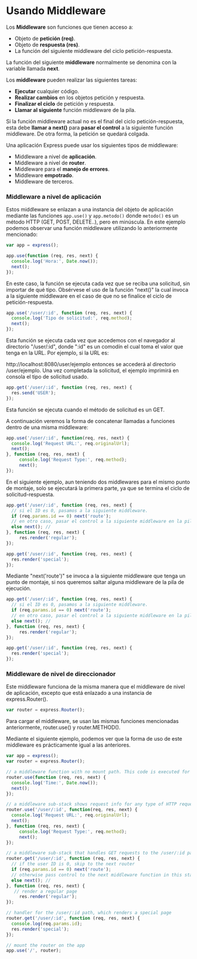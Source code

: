 # Usando Middleware
Los **Middleware** son funciones que tienen acceso a:
- Objeto de **petición (req)**.
- Objeto de **respuesta (res)**.
- La función del siguiente middleware del ciclo petición-respuesta.

La función del siguiente **middleware** normalmente se denomina con la variable llamada **next**.

Los **middleware** pueden realizar las siguientes tareas: 
- **Ejecutar** cualquier código.
- **Realizar cambios** en los objetos petición y respuesta.
- **Finalizar el ciclo** de petición y respuesta.
- **Llamar al siguiente** función middleware de la pila.

Si la función middleware actual no es el final del ciclo petición-respuesta, esta debe **llamar a next()** para **pasar el control** a la siguiente función middleware. De otra forma, la petición se quedará colgada.

Una aplicación Express puede usar los siguientes tipos de middleware:
- Middleware a nivel de **aplicación**.
- Middleware a nivel de **router**.
- Middleware para el **manejo de errores**.
- Middleware **empotrado**.
- Middleware de terceros.

### Middleware a nivel de aplicación
Estos middleware se enlazan a una instancia del objeto de aplicación mediante las funciones `app.use()` y `app.metodo()` donde `metodo()` es un método HTTP (GET, POST, DELETE..), pero en minúscula.
En este ejemplo podemos observar una función middleware utilizando lo anteriormente mencionado:
```javascript
var app = express();

app.use(function (req, res, next) {
  console.log('Hora:', Date.now());
  next();
});
```
En este caso, la función se ejecuta cada vez que se reciba una solicitud, sin importar de qué tipo. Obsérvese el uso de la función "next()" la cual invoca a la siguiente middleware en el caso de que no se finalice el ciclo de petición-respuesta.
```javascript
app.use('/user/:id', function (req, res, next) {
  console.log('Tipo de solicitud:', req.method);
  next();
});
```
Esta función se ejecuta cada vez que accedemos con el navegador al directorio "/user/:id", donde ":id" es un comodín el cual toma el valor que tenga en la URL. Por ejemplo, si la URL es:

http://localhost:8080/user/ejemplo entonces se accederá al directorio /user/ejemplo. Una vez completada la solicitud, el ejemplo imprimirá en consola el tipo de solicitud usado.
```javascript
app.get('/user/:id', function (req, res, next) {
  res.send('USER');
});
```
Esta función se ejecuta cuando el método de solicitud es un GET.

A continuación veremos la forma de concatenar llamadas a funciones dentro de una misma middleware:
```javascript
app.use('/user/:id', function(req, res, next) {
  console.log('Request URL:', req.originalUrl);
  next();
}, function (req, res, next) {
     console.log('Request Type:', req.method);
     next();
});
```
En el siguiente ejemplo, aun teniendo dos middlewares para el mismo punto de montaje, solo se ejecutará la primera parte, ya que se termina el ciclo de solicitud-respuesta.
```javascript
app.get('/user/:id', function (req, res, next) {
  // si el ID es 0, pasamos a la siguiente middleware. 
  if (req.params.id == 0) next('route');
  // en otro caso, pasar el control a la siguiente middleware en la pila.
  else next(); //
}, function (req, res, next) {
     res.render('regular');
});

app.get('/user/:id', function (req, res, next) {
  res.render('special');
});
```
Mediante "next('route')" se invoca a la siguiente middleware que tenga un punto de montaje, si nos queremos saltar alguna middleware de la pila de ejecución.
```javascript
app.get('/user/:id', function (req, res, next) {
  // si el ID es 0, pasamos a la siguiente middleware. 
  if (req.params.id == 0) next('route');
  // en otro caso, pasar el control a la siguiente middleware en la pila.
  else next(); //
}, function (req, res, next) {
     res.render('regular');
});

app.get('/user/:id', function (req, res, next) {
  res.render('special');
});
```
### Middleware de nivel de direccionador
Este middleware funciona de la misma manera que el middleware de nivel de aplicación, excepto que está enlazado a una instancia de express.Router().
```javascript
var router = express.Router();
```
Para cargar el middleware, se usan las mismas funciones mencionadas anteriormente, router.use() y router.METHOD().

Mediante el siguiente ejemplo, podemos ver que la forma de uso de este middleware es prácticamente igual a las anteriores.
```javascript
var app = express();
var router = express.Router();

// a middleware function with no mount path. This code is executed for every request to the router
router.use(function (req, res, next) {
  console.log('Time:', Date.now());
  next();
});

// a middleware sub-stack shows request info for any type of HTTP request to the /user/:id path
router.use('/user/:id', function(req, res, next) {
  console.log('Request URL:', req.originalUrl);
  next();
}, function (req, res, next) {
     console.log('Request Type:', req.method);
     next();
});

// a middleware sub-stack that handles GET requests to the /user/:id path
router.get('/user/:id', function (req, res, next) {
  // if the user ID is 0, skip to the next router
  if (req.params.id == 0) next('route');
  // otherwise pass control to the next middleware function in this stack
  else next(); //
}, function (req, res, next) {
   // render a regular page
     res.render('regular');
});

// handler for the /user/:id path, which renders a special page
router.get('/user/:id', function (req, res, next) {
  console.log(req.params.id);
  res.render('special');
});

// mount the router on the app
app.use('/', router);
```
